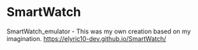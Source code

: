 # SmartWatch
SmartWatch_emulator - This was my own creation based on my imagination.
https://elyric10-dev.github.io/SmartWatch/
